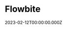 ---
title: Flowbite
website: https://flowbite.com/
date: 2023-02-12T00:00:00.000Z
description:
ssg:
  - Nextjs
css:
  
cms:
  
category:
  - others
draft: false
---